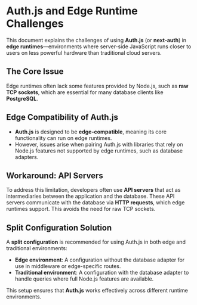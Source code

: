 # Auth.js and Edge Runtime Challenges

This document explains the challenges of using **Auth.js** (or **next-auth**) in **edge runtimes**—environments where server-side JavaScript runs closer to users on less powerful hardware than traditional cloud servers.

## The Core Issue

Edge runtimes often lack some features provided by Node.js, such as **raw TCP sockets**, which are essential for many database clients like **PostgreSQL**.

## Edge Compatibility of Auth.js

- **Auth.js** is designed to be **edge-compatible**, meaning its core functionality can run on edge runtimes.
- However, issues arise when pairing Auth.js with libraries that rely on Node.js features not supported by edge runtimes, such as database adapters.

## Workaround: API Servers

To address this limitation, developers often use **API servers** that act as intermediaries between the application and the database. These API servers communicate with the database via **HTTP requests**, which edge runtimes support. This avoids the need for raw TCP sockets.

## Split Configuration Solution

A **split configuration** is recommended for using Auth.js in both edge and traditional environments:

- **Edge environment**: A configuration without the database adapter for use in middleware or edge-specific routes.
- **Traditional environment**: A configuration with the database adapter to handle queries where full Node.js features are available.

This setup ensures that **Auth.js** works effectively across different runtime environments.
